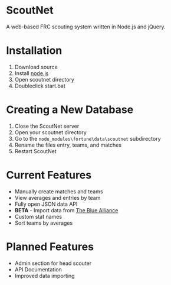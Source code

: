 ScoutNet
========
A web-based FRC scouting system written in Node.js and jQuery.

Installation
============
1. Download source
2. Install [node.js](http://nodejs.org/download/)
3. Open scoutnet directory
4. Doubleclick start.bat

Creating a New Database
=======================
1. Close the ScoutNet server
2. Open your scoutnet directory
3. Go to the `node_modules\fortune\data\scoutnet` subdirectory
4. Rename the files entry, teams, and matches
5. Restart ScoutNet

Current Features
================
* Manually create matches and teams
* View averages and entries by team
* Fully open JSON data API
* **BETA** - Import data from [The Blue Alliance](http://www.thebluealliance.com/)
* Custom stat names
* Sort teams by averages

Planned Features
================
* Admin section for head scouter
* API Documentation
* Improved data importing

